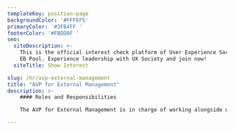 ```yaml
---
templateKey: position-page
backgroundColor: '#FFFEF5'
primaryColor: '#3FB4FF '
footerColor: '#FBDD8F '
seo:
  siteDescription: >-
    This is the official interest check platform of User Experience Society for
    EB Pool. Experience leadership with UX Society and join now!
  siteTitle: Show Interest

slug: /hr/avp-external-management
title: "AVP for External Management"
description: >-
    #### Roles and Responsibilities

    The AVP for External Management is in charge of working alongside with the VP for HR to collaborate closely with the other departments, most especially the Events Department for Events and Human Resources initiatives. These initiatives will foster a stronger sense of development within the organization. 

---
```



